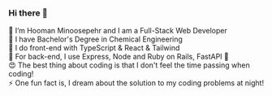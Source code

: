 ### Hi there 👋
🌱 I’m Hooman Minoosepehr and I am a Full-Stack Web Developer <br/>
🔬 I have Bachelor's Degree in Chemical Engineering <br/>
🎨 I do front-end with TypeScript & React & Tailwind <br/>
📐 For back-end, I use Express, Node and Ruby on Rails, FastAPI 🐍 <br/>
😍 The best thing about coding is that I don't feel the time passing when coding! <br/>
⚡ One fun fact is, I dream about the solution to my coding problems at night! <br/>

<!--
**HoomanMinoosepehr/HoomanMinoosepehr** is a ✨ _special_ ✨ repository because its `README.md` (this file) appears on your GitHub profile.

Here are some ideas to get you started:

- 🔭 I’m currently working on ...
- 🌱 I’m currently learning ...
- 👯 I’m looking to collaborate on ...
- 🤔 I’m looking for help with ...
- 💬 Ask me about ...
- 📫 How to reach me: ...
- 😄 Pronouns: ...
- ⚡ Fun fact: ...
-->
